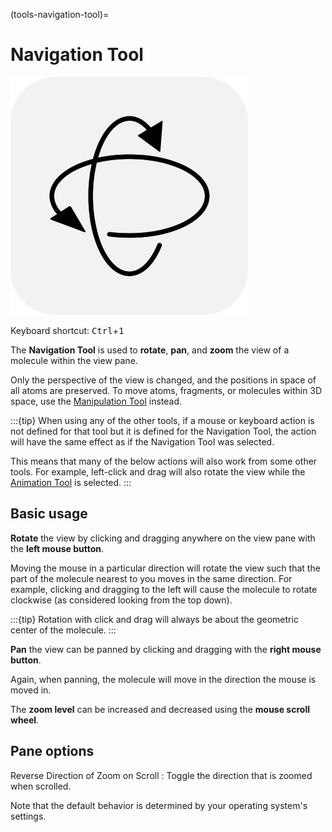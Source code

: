 (tools-navigation-tool)=

# Navigation Tool

![The icon of the Navigation Tool in light mode.](../../_static/icon_navigate.svg)

Keyboard shortcut: <kbd>Ctrl</kbd>+<kbd>1</kbd>

The **Navigation Tool** is used to **rotate**, **pan**, and **zoom** the view of a molecule within the view pane.

Only the perspective of the view is changed, and the positions in space of all atoms are preserved.
To move atoms, fragments, or molecules within 3D space, use the [Manipulation Tool](tools-manipulation-tool) instead.

:::{tip}
When using any of the other tools, if a mouse or keyboard action is not defined for that tool but it is defined for the Navigation Tool, the action will have the same effect as if the Navigation Tool was selected.

This means that many of the below actions will also work from some other tools.
For example, left-click and drag will also rotate the view while the [Animation Tool](tools-animation-tool) is selected.
:::

## Basic usage

**Rotate** the view by clicking and dragging anywhere on the view pane with the **left mouse button**.

Moving the mouse in a particular direction will rotate the view such that the part of the molecule nearest to you moves in the same direction.
For example, clicking and dragging to the left will cause the molecule to rotate clockwise (as considered looking from the top down).

:::{tip}
Rotation with click and drag will always be about the geometric center of the molecule.
:::

**Pan** the view can be panned by clicking and dragging with the **right mouse button**.

Again, when panning, the molecule will move in the direction the mouse is moved in.

The **zoom level** can be increased and decreased using the **mouse scroll wheel**.

## Pane options

Reverse Direction of Zoom on Scroll
: Toggle the direction that is zoomed when scrolled.

  Note that the default behavior is determined by your operating system's settings.
